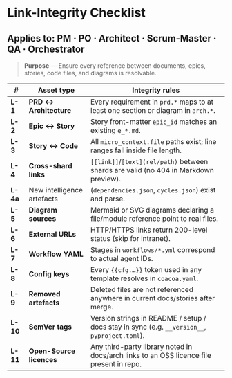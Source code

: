# Link-Integrity Checklist

## Applies to: PM · PO · Architect · Scrum-Master · QA · Orchestrator

> **Purpose** — Ensure every reference between documents, epics, stories, code files, and diagrams is resolvable.

| # | Asset type | Integrity rules |
|---|------------|-----------------|
| **L-1** | **PRD ↔ Architecture** | Every requirement in `prd.*` maps to at least one section or diagram in `arch.*`. |
| **L-2** | **Epic ↔ Story** | Story front-matter `epic_id` matches an existing `e_*.md`. |
| **L-3** | **Story ↔ Code** | All `micro_context.file` paths exist; line ranges fall inside file length. |
| **L-4** | **Cross-shard links** | `[[link]]`/`[text](rel/path)` between shards are valid (no 404 in Markdown preview). |
| **L-4a** | New intelligence artefacts | (`dependencies.json`, `cycles.json`) exist and parse. |
| **L-5** | **Diagram sources** | Mermaid or SVG diagrams declaring a file/module reference point to real files. |
| **L-6** | **External URLs** | HTTP/HTTPS links return 200-level status (skip for intranet). |
| **L-7** | **Workflow YAML** | Stages in `workflows/*.yml` correspond to actual agent IDs. |
| **L-8** | **Config keys** | Every `{{cfg.…}}` token used in any template resolves in `coacoa.yaml`. |
| **L-9** | **Removed artefacts** | Deleted files are not referenced anywhere in current docs/stories after merge. |
| **L-10**| **SemVer tags** | Version strings in README / setup / docs stay in sync (e.g. `__version__`, `pyproject.toml`). |
| **L-11**| **Open-Source licences** | Any third-party library noted in docs/arch links to an OSS licence file present in repo. |
